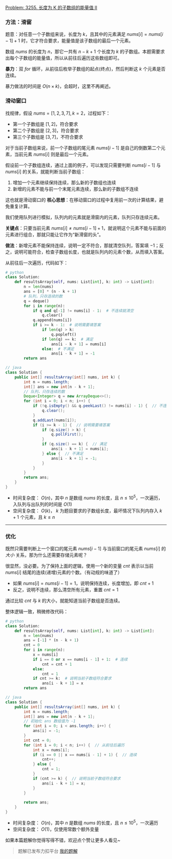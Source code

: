 [Problem: 3255. 长度为 K 的子数组的能量值 II](https://leetcode.cn/problems/find-the-power-of-k-size-subarrays-ii/description/)

### 方法：滑窗

题意：对任意一个子数组来说，长度为 $k$，且其中的元素满足 $nums[i]=nums[i-1]+1$ 时，它才符合要求，能量值是该子数组的最后一个元素。

数组 $nums$ 的长度为 $n$，那它一共有 $n-k+1$ 个长度为 $k$ 的子数组。本题需要求出每个子数组的能量值，所以从前往后遍历这些数组即可。

**暴力**：双 $for$ 循环，从前往后枚举子数组的起点(终点)，然后判断这 $k$ 个元素是否连续。

暴力做法的时间是 $O(n\times k)$，会超时，这里不再阐述。

### 滑动窗口

找规律，假设 $nums=[1,2,3,7],k=2$，过程如下：

- 第一个子数组是 $[1,2]$，符合要求
- 第二个子数组是 $[2,3]$，符合要求
- 第三个子数组是 $[3,7]$，不符合要求

对于当前子数组来说，前一个子数组的尾元素 $nums[i-1]$ 是自己的倒数第二个元素，当前元素 $nums[i]$ 则是最后一个元素。

假设前一个子数组连续，通过上面的例子，可以发现只需要判断 $nums[i-1]$ 与 $nums[i]$ 的关系，就能判断当前子数组：

1. 增加一个元素继续保持连续，那么新的子数组也连续
2. 新增的元素不能与前一个末尾元素连续，那么新的子数组不连续

这也就是滑动窗口的 **核心思想**：在移动窗口的过程中复用前一次的计算结果，避免重复计算。

我们使用队列进行模拟，队列内的元素就是滑窗内的元素，队列只存连续元素。

**关键点**：只要当前元素 $nums[i] \neq nums[i-1]+1$，就说明这个元素不能与前面的元素进行组合，那就只能让它作为“新滑窗的头”。

**做法**：新增元素不能保持连续，说明一定不符合，那就清空队列，答案填 $-1$；反之，说明可能符合，检查子数组长度，也就是队列内的元素个数，从而填入答案。

从前往后一次遍历，代码如下：

```Python
# python
class Solution:
    def resultsArray(self, nums: List[int], k: int) -> List[int]:
        n = len(nums)
        ans = [0] * (n - k + 1)
        # 队列，只存连续的数
        q = deque()
        for i in range(n):
            if q and q[-1] != nums[i] - 1:  # 不连续就清空
                q.clear()
            q.append(nums[i])
            if i >= k - 1:  # 说明需要填答案
                if len(q) > k:
                    q.popleft()
                if len(q) == k:  # 满足
                    ans[i - k + 1] = nums[i]
                else:  # 不满足
                    ans[i - k + 1] = -1
        return ans
```

```Java
// java
class Solution {
    public int[] resultsArray(int[] nums, int k) {
        int n = nums.length;
        int[] ans = new int[n - k + 1];
        // 队列，只存连续的数
        Deque<Integer> q = new ArrayDeque<>();
        for (int i = 0; i < n; i++) {
            if (!q.isEmpty() && q.peekLast() != nums[i] - 1) {  // 不连续就清空
                q.clear();
            }
            q.addLast(nums[i]);
            if (i >= k - 1) {  // 说明需要填答案
                if (q.size() > k) {
                    q.pollFirst();
                }
                if (q.size() == k) {  // 满足
                    ans[i - k + 1] = nums[i];
                } else {  // 不满足
                    ans[i - k + 1] = -1;
                }
            }
        }
        return ans;
    }
}
```

- 时间复杂度： $O(n)$，其中 $n$ 是数组 $nums$ 的长度，且 $n\leq 10^5$，一次遍历，入队列与出队列的时间是 $O(1)$
- 空间复杂度： $O(k)$， $k$ 为题目要求的子数组长度，最坏情况下队列内存入 $k+1$ 个元素，且 $k\leq n$

---

### 优化

既然只需要判断上一个窗口的尾元素 $nums[i-1]$ 与当前窗口的尾元素 $nums[i]$ 的 *大小* 关系，那为什么还需要存储元素呢？

很显然，没必要。为了保持上面的逻辑，使用一个新的变量 $cnt$ 表示以当前 $nums[i]$ 结尾的连续(递增)元素的个数。（有动规的味道了）

- 如果 $nums[i]=nums[i-1]=1$，说明保持连续，长度增加，即 $cnt+1$
- 反之，说明不连续，那么清空所有元素，重置 $cnt=1$

通过比较 $cnt$ 与 $k$ 的大小，就能知道当前子数组是否连续。

整体逻辑一致，稍微修改代码：

```Python
# python
class Solution:
    def resultsArray(self, nums: List[int], k: int) -> List[int]:
        n = len(nums)
        ans = [-1] * (n - k + 1)
        cnt = 0
        for i in range(n):
            x = nums[i]
            if i == 0 or x == nums[i - 1] + 1:  # 连续
                cnt = cnt + 1
            else:
                cnt = 1
            if cnt >= k:  # 说明当前子数组符合要求
                ans[i - k + 1] = x
        return ans
```

```Java
// java
class Solution {
    public int[] resultsArray(int[] nums, int k) {
        int n = nums.length;
        int[] ans = new int[n - k + 1];
        // 初始化 ans 数组值为 -1
        for (int i = 0; i < ans.length; i++) {
            ans[i] = -1;
        }
        int cnt = 0;
        for (int i = 0; i < n; i++) {  // 从前往后遍历
            int x = nums[i];
            if (i == 0 || x == nums[i - 1] + 1) {  // 连续
                cnt++;
            } else {
                cnt = 1;
            }
            if (cnt >= k) {  // 说明当前子数组符合要求
                ans[i - k + 1] = x;
            }
        }
        
        return ans;
    }
}
```

- 时间复杂度： $O(n)$，其中 $n$ 是数组 $nums$ 的长度，且 $n\leq 10^5$，一次遍历
- 空间复杂度： $O(1)$，仅使用常数个额外变量

如果本篇题解你觉得写得不错，欢迎点个赞让更多人看见~

> 题解已发布力扣平台 [我的题解](https://leetcode.cn/problems/find-the-power-of-k-size-subarrays-ii/solutions/2980049/hua-chuang-dui-lie-mo-ni-kong-jian-you-h-9hz4/)
